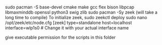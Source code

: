 sudo pacman -S base-devel cmake make gcc flex bison libpcap libmaxminddb openssl python3 swig zlib
sudo pacman -Sy zeek (will take a long time to compile)
To initialize zeek,
sudo zeekctl deploy
sudo nano /opt/zeek/etc/node.cfg
[zeek]
type=standalone
host=localhost
interface=wlp1s0  # Change it with your actual interface name


give executable permission for the scripts in this folder
